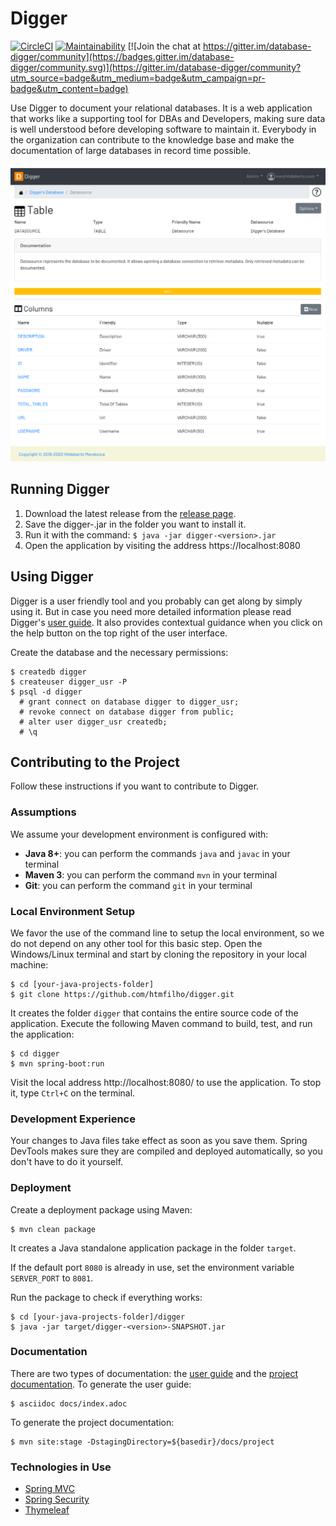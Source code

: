 # Digger

[![CircleCI](https://circleci.com/gh/htmfilho/digger/tree/master.svg?style=svg)](https://circleci.com/gh/htmfilho/digger/tree/master)
[![Maintainability](https://api.codeclimate.com/v1/badges/d7883e061b0c699fde4f/maintainability)](https://codeclimate.com/github/htmfilho/digger/maintainability) [![Join the chat at https://gitter.im/database-digger/community](https://badges.gitter.im/database-digger/community.svg)](https://gitter.im/database-digger/community?utm_source=badge&utm_medium=badge&utm_campaign=pr-badge&utm_content=badge)

Use Digger to document your relational databases. It is a web application that works like a supporting tool for DBAs and Developers, making sure data is well understood before developing software to maintain it. Everybody in the organization can contribute to the knowledge base and make the documentation of large databases in record time possible.

![Screenshot](digger-screenshot.png)

## Running Digger

1. Download the latest release from the [release page][releases].
2. Save the digger-<version>.jar in the folder you want to install it.
3. Run it with the command: `$ java -jar digger-<version>.jar`
4. Open the application by visiting the address https://localhost:8080
 
## Using Digger

Digger is a user friendly tool and you probably can get along by simply using it. But in case you need more detailed information please read Digger's [user guide]. It also provides contextual guidance when you click on the help button on the top right of the user interface.

Create the database and the necessary permissions:

    $ createdb digger
    $ createuser digger_usr -P
    $ psql -d digger
      # grant connect on database digger to digger_usr;
      # revoke connect on database digger from public;
      # alter user digger_usr createdb;
      # \q

## Contributing to the Project

Follow these instructions if you want to contribute to Digger.

### Assumptions

We assume your development environment is configured with:
 
 - **Java 8+**: you can perform the commands `java` and `javac` in your terminal
 - **Maven 3**: you can perform the command `mvn` in your terminal
 - **Git**: you can perform the command `git` in your terminal

### Local Environment Setup

We favor the use of the command line to setup the local environment, so we do not depend on any other tool for this basic step. Open the Windows/Linux terminal and start by cloning the repository in your local machine:

    $ cd [your-java-projects-folder]
    $ git clone https://github.com/htmfilho/digger.git

It creates the folder `digger` that contains the entire source code of the application. Execute the following Maven command to build, test, and run the application:

    $ cd digger
    $ mvn spring-boot:run

Visit the local address http://localhost:8080/ to use the application. To stop it, type `Ctrl+C` on the terminal. 

### Development Experience

Your changes to Java files take effect as soon as you save them. Spring DevTools makes sure they are compiled and deployed automatically, so you don't have to do it yourself.

### Deployment

Create a deployment package using Maven:

    $ mvn clean package

It creates a Java standalone application package in the folder `target`.

If the default port `8080` is already in use, set the environment variable `SERVER_PORT` to `8081`.

Run the package to check if everything works:

    $ cd [your-java-projects-folder]/digger
    $ java -jar target/digger-<version>-SNAPSHOT.jar

### Documentation 

There are two types of documentation: the [user guide] and the [project documentation]. To generate the user guide:

    $ asciidoc docs/index.adoc
    
To generate the project documentation:

    $ mvn site:stage -DstagingDirectory=${basedir}/docs/project

### Technologies in Use

 - [Spring MVC]
 - [Spring Security]
 - [Thymeleaf]

[user guide]: https://www.hildeberto.com/digger/
[project documentation]: https://www.hildeberto.com/digger/project/
[releases]: https://github.com/htmfilho/digger/releases
[Spring MVC]: https://docs.spring.io/spring/docs/current/spring-framework-reference/web.html
[Spring Security]: https://spring.io/projects/spring-security
[Thymeleaf]: http://www.thymeleaf.org